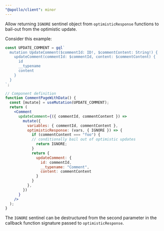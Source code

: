 ```yaml
---
"@apollo/client": minor
---
```


Allow returning `IGNORE` sentinel object from `optimisticResponse` functions to bail-out from the optimistic update.

Consider this example:

```jsx
const UPDATE_COMMENT = gql`
  mutation UpdateComment($commentId: ID!, $commentContent: String!) {
    updateComment(commentId: $commentId, content: $commentContent) {
      id
      __typename
      content
    }
  }
`;

// Component definition
function CommentPageWithData() {
  const [mutate] = useMutation(UPDATE_COMMENT);
  return (
    <Comment
      updateComment={({ commentId, commentContent }) =>
        mutate({
          variables: { commentId, commentContent },
          optimisticResponse: (vars, { IGNORE }) => {
            if (commentContent === "foo") {
            // conditionally bail out of optimistic updates
              return IGNORE;
            }
            return {
              updateComment: {
                id: commentId,
                __typename: "Comment",
                content: commentContent
              }
            }
          },
        })
      }
    />
  );
}
```

The `IGNORE` sentinel can be destructured from the second parameter in the callback function signature passed to `optimisticResponse`.
